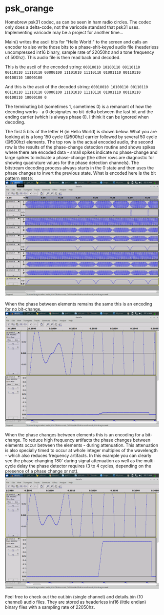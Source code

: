 # psk_orange
Homebrew psk31 codec, as can be seen in ham radio circles. The codec only does a delta-code, not the varicode standard that psk31 uses. Implementing varicode may be a project for another time...

Main() writes the ascii bits for "Hello World!" to the screen and calls an encoder to also write those bits to a phase-shit-keyed audio file (headerless uncompressed int16 binary, sample rate of 22050hz and a tone frequency of 500hz). This audio file is then read back and decoded.

This is the ascii of the encoded string:
`00010010 10100110 00110110 00110110 11110110 00000100 11101010 11110110 01001110 00110110 00100110 10000100 `

And this is the ascii of the decoded string:
`00010010 10100110 00110110 00110110 11110110 00000100 11101010 11110110 01001110 00110110 00100110 10000100 0`

The terminating bit (sometimes 1, sometimes 0) is a remanant of how the decoding works - a 0 designates no bit-delta between the last bit and the ending carrier (which is always phase 0). I think it can be ignored when decoding.

The first 5 bits of the letter H (in Hello World) is shown below. What you are looking at is a long 150 cycle (@500hz) carrier followed by several 50 cycle (@500hz) elements. The top row is the actual encoded audio, the second row is the results of the phase-change detection routine and shows spikes where there are encoded data - small spikes indicate no phase-change and large spikes to indicate a phase-change (the other rows are diagnostic for showing quadrature values for the phase detection channels). The bitstream decoding process always starts in the 0 state and then uses the phase changes to invert the previous state. What is encoded here is the bit pattern `00010`:
![First 5 bits of Hello World](hello-world-first-5-bits.png)

When the phase between elements remains the same this is an encoding for no bit-change. ![delta-0](hello-world-delta-0.png)

When the phase changes between elements this is an encoding for a bit-change. To reduce high frequency artifacts the phase changes between elements occur between the elements - during attenuation. This attenuation is also specially timed to occur at whole integer multiples of the wavelength - which also reduces frequency artifacts. In this example you can clearly see the phase changing 180' during signal attenuation as well as the multi-cycle delay the phase detector requires (3 to 4 cycles, depending on the presence of a phase change or not). ![delta-1](hello-world-delta-1.png)

Feel free to check out the out.bin (single channel) and details.bin (10 channel) audio files. They are stored as headerless int16 (little endian) binary files with a sampling rate of 22050hz.
